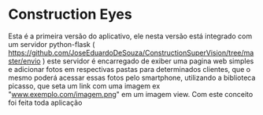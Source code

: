 # Construction Eyes
Esta é a primeira versão do aplicativo, ele nesta versão está integrado com um servidor python-flask ( https://github.com/JoseEduardoDeSouza/ConstructionSuperVision/tree/master/envio )
este servidor é encarregado de exiber uma pagina web simples e adicionar fotos em respectivas pastas para determinados clientes, que o mesmo poderá acessar essas fotos pelo smartphone, utilizando a biblioteca picasso, que seta um link com uma imagem ex "www.exemplo.com/imagem.png" em um imagem view. Com este conceito foi feita toda aplicação


